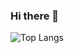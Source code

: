 ### Hi there 👋

![Top Langs](https://github-readme-stats.vercel.app/api/top-langs/?username=surazneupane&layout=compact&langs_count=8)
